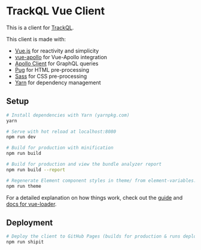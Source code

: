 # TrackQL Vue Client

This is a client for [TrackQL](https://github.com/JanCVanB/TrackQL).

This client is made with:
- [Vue.js](https://vuejs.org/) for reactivity and simplicity
- [vue-apollo](https://github.com/Akryum/vue-apollo) for Vue-Apollo integration
- [Apollo Client](https://github.com/apollographql/apollo-client) for GraphQL queries
- [Pug](https://github.com/apollographql/apollo-client) for HTML pre-processing
- [Sass](https://github.com/apollographql/apollo-client) for CSS pre-processing
- [Yarn](https://github.com/apollographql/apollo-client) for dependency management

## Setup

``` bash
# Install dependencies with Yarn (yarnpkg.com)
yarn

# Serve with hot reload at localhost:8080
npm run dev

# Build for production with minification
npm run build

# Build for production and view the bundle analyzer report
npm run build --report

# Regenerate Element component styles in theme/ from element-variables.scss
npm run theme
```

For a detailed explanation on how things work, check out the [guide](http://vuejs-templates.github.io/webpack/) and [docs for vue-loader](http://vuejs.github.io/vue-loader).

## Deployment

```bash
# Deploy the client to GitHub Pages (builds for production & runs deploy.js)
npm run shipit
```
